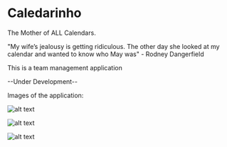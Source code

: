 # Caledarinho
The Mother of ALL Calendars.

"My wife’s jealousy is getting ridiculous. The other day she looked at my calendar and wanted to know who May was" - Rodney Dangerfield 

This is a team management application

--Under Development--

Images of the application:

![alt text](https://i.imgur.com/pWgx73v.png)

![alt text](https://i.imgur.com/BPab30R.png)

![alt text](https://i.imgur.com/7fGmb6H.png)
